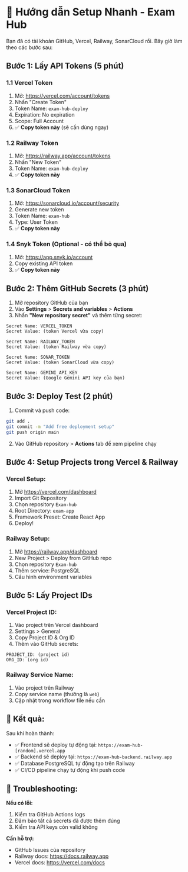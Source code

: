 # 🚀 Hướng dẫn Setup Nhanh - Exam Hub

Bạn đã có tài khoản GitHub, Vercel, Railway, SonarCloud rồi. Bây giờ làm theo các bước sau:

## Bước 1: Lấy API Tokens (5 phút)

### 1.1 Vercel Token
1. Mở: https://vercel.com/account/tokens
2. Nhấn "Create Token"
3. Token Name: `exam-hub-deploy`
4. Expiration: No expiration
5. Scope: Full Account
6. ✅ **Copy token này** (sẽ cần dùng ngay)

### 1.2 Railway Token  
1. Mở: https://railway.app/account/tokens
2. Nhấn "New Token"
3. Token Name: `exam-hub-deploy`
4. ✅ **Copy token này**

### 1.3 SonarCloud Token
1. Mở: https://sonarcloud.io/account/security
2. Generate new token
3. Token Name: `exam-hub`
4. Type: User Token
5. ✅ **Copy token này**

### 1.4 Snyk Token (Optional - có thể bỏ qua)
1. Mở: https://app.snyk.io/account
2. Copy existing API token
3. ✅ **Copy token này**

## Bước 2: Thêm GitHub Secrets (3 phút)

1. Mở repository GitHub của bạn
2. Vào **Settings** > **Secrets and variables** > **Actions**
3. Nhấn **"New repository secret"** và thêm từng secret:

```
Secret Name: VERCEL_TOKEN
Secret Value: (token Vercel vừa copy)
```

```
Secret Name: RAILWAY_TOKEN  
Secret Value: (token Railway vừa copy)
```

```
Secret Name: SONAR_TOKEN
Secret Value: (token SonarCloud vừa copy)
```

```
Secret Name: GEMINI_API_KEY
Secret Value: (Google Gemini API key của bạn)
```

## Bước 3: Deploy Test (2 phút)

1. Commit và push code:
```bash
git add .
git commit -m "Add free deployment setup"
git push origin main
```

2. Vào GitHub repository > **Actions** tab để xem pipeline chạy

## Bước 4: Setup Projects trong Vercel & Railway

### Vercel Setup:
1. Mở https://vercel.com/dashboard
2. Import Git Repository
3. Chọn repository `Exam-hub`
4. Root Directory: `exam-app`
5. Framework Preset: Create React App
6. Deploy!

### Railway Setup:
1. Mở https://railway.app/dashboard  
2. New Project > Deploy from GitHub repo
3. Chọn repository `Exam-hub`
4. Thêm service: PostgreSQL
5. Cấu hình environment variables

## Bước 5: Lấy Project IDs

### Vercel Project ID:
1. Vào project trên Vercel dashboard
2. Settings > General
3. Copy Project ID & Org ID
4. Thêm vào GitHub secrets:
```
PROJECT_ID: (project id)
ORG_ID: (org id)
```

### Railway Service Name:
1. Vào project trên Railway
2. Copy service name (thường là `web`)
3. Cập nhật trong workflow file nếu cần

## 🎯 Kết quả:

Sau khi hoàn thành:
- ✅ Frontend sẽ deploy tự động tại: `https://exam-hub-[random].vercel.app`
- ✅ Backend sẽ deploy tại: `https://exam-hub-backend.railway.app`
- ✅ Database PostgreSQL tự động tạo trên Railway
- ✅ CI/CD pipeline chạy tự động khi push code

## 🔧 Troubleshooting:

**Nếu có lỗi:**
1. Kiểm tra GitHub Actions logs
2. Đảm bảo tất cả secrets đã được thêm đúng
3. Kiểm tra API keys còn valid không

**Cần hỗ trợ:**
- GitHub Issues của repository
- Railway docs: https://docs.railway.app
- Vercel docs: https://vercel.com/docs 